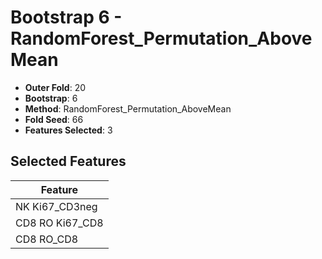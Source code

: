 # Bootstrap 6 - RandomForest_Permutation_AboveMean

- **Outer Fold**: 20
- **Bootstrap**: 6
- **Method**: RandomForest_Permutation_AboveMean
- **Fold Seed**: 66
- **Features Selected**: 3

## Selected Features

| Feature |
|---------|
| NK Ki67_CD3neg |
| CD8 RO Ki67_CD8 |
| CD8 RO_CD8 |
